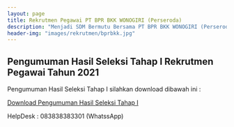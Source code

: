 ```yaml
---
layout: page
title: Rekrutmen Pegawai PT BPR BKK WONOGIRI (Perseroda)
description: "Menjadi SDM Bermutu Bersama PT BPR BKK WONOGIRI (Perseroda), Meraih Sukses Bersama, Bersama Meraih Sukes"
header-img: "images/rekrutmen/bprbkk.jpg"
---
```

## Pengumuman Hasil Seleksi Tahap I Rekrutmen Pegawai Tahun 2021

Pengumuman Hasil Seleksi Tahap I silahkan download dibawah ini :

<a href="/rekrutmen/Pengumuman/select no_rekening, ppap_dibentuk, pyad from lbl_form_0600_daftar_kredit_yang_diberikan where periode='202102' order by no_rekening.pdf" class="buynow btn btn-inverse btn-inverse-primary">Download Pengumuman Hasil Seleksi Tahap I</a>
<div class="btn--wrapper">

HelpDesk : 083838383301 (WhatssApp)